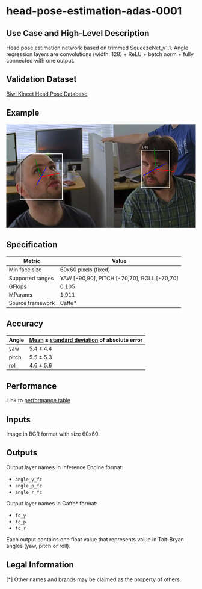 # head-pose-estimation-adas-0001

## Use Case and High-Level Description

Head pose estimation network based on trimmed SqueezeNet_v1.1. Angle regression
layers are convolutions (width: 128) + ReLU + batch norm + fully connected with
one output.

## Validation Dataset

[Biwi Kinect Head Pose Database](https://data.vision.ee.ethz.ch/cvl/gfanelli/head_pose/head_forest.html)

## Example

![](./head-pose-estimation-adas-0001.png)

## Specification

| Metric                | Value                                       |
|-----------------------|---------------------------------------------|
| Min face size         | 60x60 pixels (fixed)                        |
| Supported ranges      | YAW [-90,90], PITCH [-70,70], ROLL [-70,70] |
| GFlops                | 0.105                                       |
| MParams               | 1.911                                       |
| Source framework      | Caffe*                                      |

## Accuracy

| Angle |  [Mean](https://en.wikipedia.org/wiki/Mean_absolute_error) ± [standard deviation](https://en.wikipedia.org/wiki/Standard_deviation) of absolute error |
|-------|-------------------------------------------------------------------------------------------------------------------------------------------------------|
| yaw   |  5.4 ± 4.4                                                                                                                                            |
| pitch |  5.5 ± 5.3                                                                                                                                            |
| roll  |  4.6 ± 5.6                                                                                                                                            |

## Performance
Link to [performance table](https://software.intel.com/en-us/openvino-toolkit/benchmarks)

## Inputs

Image in BGR format with size 60x60.

## Outputs

Output layer names in Inference Engine format:

- `angle_y_fc`
- `angle_p_fc`
- `angle_r_fc`

Output layer names in Caffe* format:

- `fc_y`
- `fc_p`
- `fc_r`

Each output contains one float value that represents value in Tait-Bryan angles
(yaw, pitсh or roll).

## Legal Information
[*] Other names and brands may be claimed as the property of others.
